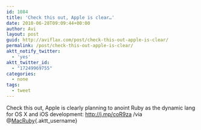 ```yaml
---
id: 1084
title: 'Check this out, Apple is clear…'
date: 2010-06-28T09:09:44+00:00
author: Avi
layout: post
guid: http://aviflax.com/post/check-this-out-apple-is-clear/
permalink: /post/check-this-out-apple-is-clear/
aktt_notify_twitter:
  - 'yes'
aktt_twitter_id:
  - "17249969755"
categories:
  - none
tags:
  - tweet
---
```

Check this out, Apple is clearly planning to anoint Ruby as the dynamic lang for OS X and iOS development: <a href="http://j.mp/coR9za" rel="nofollow">http://j.mp/coR9za</a> /via @[MacRuby](http://twitter.com/MacRuby){.aktt_username}